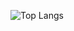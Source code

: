 ![Top Langs](https://github-readme-stats.vercel.app/api/top-langs/?username=ppeyliang&theme=vision-friendly-dark&layout=compact)
